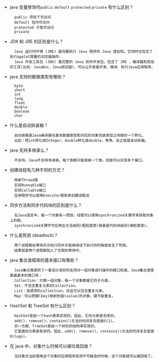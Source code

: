 - java 变量修饰符`public` `default` `protected` `private` 有什么区别？

        public 项目下可访问
        default 包内可访问
        protected 子类可访问
        private

- JDK 和 JRE 的区别是什么？

        Java 运行时环境 (JRE) 是将要执行 Java 程序的 Java 虚拟机。它同时也包含了执行applet需要的浏览器插件。
        Java 开发工具包 (JDK) 是完整的 Java 软件开发包，包含了 JRE ，编译器和其他的工具(比如：JavaDoc，Java调试器)，可以让开发者开发、编译、执行Java应用程序。

- java 支持的数据类型有哪些？

        byte
        short
        int
        long
        float
        double
        boolean
        char

- 什么是自动拆装箱？

        自动装箱是Java编译器在基本数据类型和对应的对象包装类型之间做的一个转化。
        比如：把int转化成Integer，double转化成double，等等。反之就是自动拆箱。

- java 支持多继承么？

        不支持，Java不支持多继承。每个类都只能继承一个类，但是可以实现多个接口。

- 创建线程有几种不同的方式？

        继承Thread类
        实现Runnable接口
        实现Callable接口
        应用程序可以使用Executor框架来创建线程池

- 同步方法和同步代码块的区别是什么？

        在Java语言中，每一个对象有一把锁。线程可以使用synchronized关键字来获取对象上的锁。
        synchronized关键字可应用在方法级别(粗粒度锁)或者是代码块级别(细粒度锁)。

- 什么是死锁 (deadlock)？

        两个进程都在等待对方执行完毕才能继续往下执行的时候就发生了死锁。
        结果就是两个进程都陷入了无限的等待中。

- java 集合类框架的基本接口有哪些？

        Java集合类提供了一套设计良好的支持对一组对象进行操作的接口和类。Java集合类里面最基本的接口有：
        Collection：代表一组对象，每一个对象都是它的子元素。
        Set：不包含重复元素的Collection。
        List：有顺序的collection，并且可以包含重复元素。
        Map：可以把键(key)映射到值(value)的对象，键不能重复。

- HashSet 和 TreeSet 有什么区别？

        HashSet是由一个hash表来实现的，因此，它的元素是无序的。
        add()，remove()，contains()方法的时间复杂度是O(1)。
        另一方面，TreeSet是由一个树形的结构来实现的，
        它里面的元素是有序的。因此，add()，remove()，contains()方法的时间复杂度是O(logn)。

- 在 java 中，对象什么时候可以被垃圾回收？

        当对象对当前使用这个对象的应用程序变得不可触及的时候，这个对象就可以被回收了。
